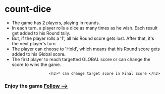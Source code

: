 # count-dice
<ul>
                            <li>The game has 2 players, playing in rounds.</li>
                            <li>In each turn, a player rolls a dice as many times as he wish. Each result get added to his Round tally.</li>
                            <li>But, if the player rolls a '1', all his Round score gets lost. After that, it's the next player's turn</li>
                            <li>The player can choose to 'Hold', which means that his Round score gets added to his Global score.</li>
                            <li>The first player to reach targetted GLOBAL score or can change the score to wins the game.</li>
                        </ul>

                        <h3>* can change target score in Final Score </h3>


<h3>Enjoy the game <a href="https://singhgaurav2323.github.io/count-dice/">Follow --></a></h3>
